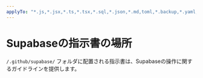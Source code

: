 ```yaml
---
applyTo: "*.js,*.jsx,*.ts,*.tsx,*.sql,*.json,*.md,toml,*.backup,*.yaml,*.yml"
---
```


# **Supabaseの指示書の場所**

`/.github/supabase/` フォルダに配置される指示書は、Supabaseの操作に関するガイドラインを提供します。

